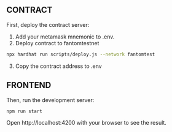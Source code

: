 
## CONTRACT
First, deploy the contract server:

1) Add your metamask mnemonic to .env.
2) Deploy contract to fantomtestnet

```bash
npx hardhat run scripts/deploy.js --network fantomtest

```
3) Copy the contract address to .env

## FRONTEND

Then, run the development server:

```bash
npm run start

```
Open http://localhost:4200 with your browser to see the result.
